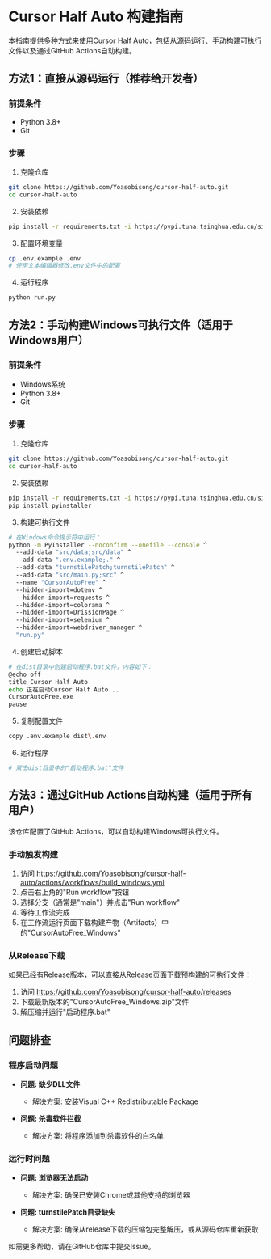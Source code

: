 # Cursor Half Auto 构建指南

本指南提供多种方式来使用Cursor Half Auto，包括从源码运行、手动构建可执行文件以及通过GitHub Actions自动构建。

## 方法1：直接从源码运行（推荐给开发者）

### 前提条件
- Python 3.8+ 
- Git

### 步骤
1. 克隆仓库
```bash
git clone https://github.com/Yoasobisong/cursor-half-auto.git
cd cursor-half-auto
```

2. 安装依赖
```bash
pip install -r requirements.txt -i https://pypi.tuna.tsinghua.edu.cn/simple
```

3. 配置环境变量
```bash
cp .env.example .env
# 使用文本编辑器修改.env文件中的配置
```

4. 运行程序
```bash
python run.py
```

## 方法2：手动构建Windows可执行文件（适用于Windows用户）

### 前提条件
- Windows系统
- Python 3.8+
- Git

### 步骤
1. 克隆仓库
```bash
git clone https://github.com/Yoasobisong/cursor-half-auto.git
cd cursor-half-auto
```

2. 安装依赖
```bash
pip install -r requirements.txt -i https://pypi.tuna.tsinghua.edu.cn/simple
pip install pyinstaller
```

3. 构建可执行文件
```bash
# 在Windows命令提示符中运行：
python -m PyInstaller --noconfirm --onefile --console ^
  --add-data "src/data;src/data" ^
  --add-data ".env.example;." ^
  --add-data "turnstilePatch;turnstilePatch" ^
  --add-data "src/main.py;src" ^
  --name "CursorAutoFree" ^
  --hidden-import=dotenv ^
  --hidden-import=requests ^
  --hidden-import=colorama ^
  --hidden-import=DrissionPage ^
  --hidden-import=selenium ^
  --hidden-import=webdriver_manager ^
  "run.py"
```

4. 创建启动脚本
```bash
# 在dist目录中创建启动程序.bat文件，内容如下：
@echo off
title Cursor Half Auto
echo 正在启动Cursor Half Auto...
CursorAutoFree.exe
pause
```

5. 复制配置文件
```bash
copy .env.example dist\.env
```

6. 运行程序
```bash
# 双击dist目录中的"启动程序.bat"文件
```

## 方法3：通过GitHub Actions自动构建（适用于所有用户）

该仓库配置了GitHub Actions，可以自动构建Windows可执行文件。

### 手动触发构建
1. 访问 https://github.com/Yoasobisong/cursor-half-auto/actions/workflows/build_windows.yml
2. 点击右上角的"Run workflow"按钮
3. 选择分支（通常是"main"）并点击"Run workflow"
4. 等待工作流完成
5. 在工作流运行页面下载构建产物（Artifacts）中的"CursorAutoFree_Windows"

### 从Release下载
如果已经有Release版本，可以直接从Release页面下载预构建的可执行文件：
1. 访问 https://github.com/Yoasobisong/cursor-half-auto/releases
2. 下载最新版本的"CursorAutoFree_Windows.zip"文件
3. 解压缩并运行"启动程序.bat"

## 问题排查

### 程序启动问题
- **问题: 缺少DLL文件**
  - 解决方案: 安装Visual C++ Redistributable Package

- **问题: 杀毒软件拦截**
  - 解决方案: 将程序添加到杀毒软件的白名单

### 运行时问题
- **问题: 浏览器无法启动**
  - 解决方案: 确保已安装Chrome或其他支持的浏览器

- **问题: turnstilePatch目录缺失**
  - 解决方案: 确保从release下载的压缩包完整解压，或从源码仓库重新获取

如需更多帮助，请在GitHub仓库中提交Issue。 